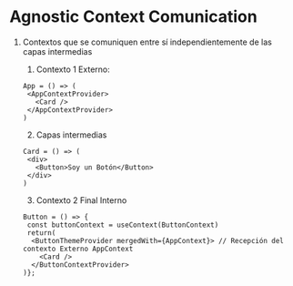 # Agnostic Context Comunication

1. Contextos que se comuniquen entre sí independientemente de las capas intermedias

   1. Contexto 1 Externo:

   ```tsx
   App = () => (
    <AppContextProvider>
      <Card />
    </AppContextProvider>
   )
   ```

   2. Capas intermedias

   ```tsx
   Card = () => (
    <div>
      <Button>Soy un Botón</Button>
    </div>
   )
   ```

   3. Contexto 2 Final Interno

   ```tsx
   Button = () => {
    const buttonContext = useContext(ButtonContext)
    return(
     <ButtonThemeProvider mergedWith={AppContext}> // Recepción del contexto Externo AppContext
       <Card />
     </ButtonContextProvider>
   )};
   ```
